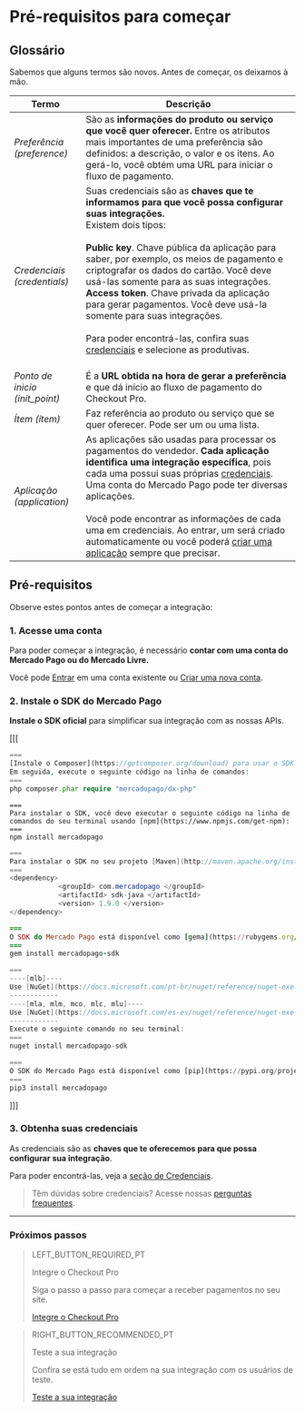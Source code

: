 # Pré-requisitos para começar


## Glossário

Sabemos que alguns termos são novos. Antes de começar, os deixamos à mão.

| Termo | Descrição |
| --- | --- |
| _Preferência (preference)_ | São as **informações do produto ou serviço que você quer oferecer.** Entre os atributos mais importantes de uma preferência são definidos: a descrição, o valor e os itens. Ao gerá-lo, você obtém uma URL para iniciar o fluxo de pagamento. |
| _Credenciais (credentials)_ | Suas credenciais são as **chaves que te informamos para que você possa configurar suas integrações.**<br/>Existem dois tipos:<br/><br/>**Public key**. Chave pública da aplicação para saber, por exemplo, os meios de pagamento e criptografar os dados do cartão. Você deve usá-las somente para as suas integrações.<br/>**Access token**. Chave privada da aplicação para gerar pagamentos. Você deve usá-la somente para suas integrações.<br/><br/>Para poder encontrá-las, confira suas [credenciais]([FAKER][CREDENTIALS][URL]) e selecione as produtivas.<br/><br/> |
| _Ponto de inicio (init_point)_ | É a **URL obtida na hora de gerar a preferência** e que dá início ao fluxo de pagamento do Checkout Pro. |
| _Ítem (ítem)_ | Faz referência ao produto ou serviço que se quer oferecer. Pode ser um ou uma lista. |
| _Aplicação (application)_ | As aplicações são usadas para processar os pagamentos do vendedor. **Cada aplicação identifica uma integração específica**, pois cada uma possui suas próprias [credenciais]([FAKER][CREDENTIALS][URL]). Uma conta do Mercado Pago pode ter diversas aplicações.<br/><br/>Você pode encontrar as informações de cada uma em credenciais. Ao entrar, um será criado automaticamente ou você poderá [criar uma aplicação](https://applications.mercadopago.com) sempre que precisar. |

## Pré-requisitos

Observe estes pontos antes de começar a integração:

### 1. Acesse uma conta
Para poder começar a integração, é necessário **contar com uma conta do Mercado Pago ou do Mercado Livre.**

Você pode [Entrar](https://www.mercadolibre.com/jms/[FAKER][GLOBALIZE][SITE_ID]/lgz/login?platform_id=mp&go=https://www.mercadopago[FAKER][URL][DOMAIN]/developers/pt/guides/online-payments/checkout-pro/previous-requirements) em uma conta existente ou [Criar uma nova conta](https://www.mercadopago[FAKER][URL][DOMAIN]).

### 2. Instale o SDK do Mercado Pago
**Instale o SDK oficial** para simplificar sua integração com as nossas APIs.

[[[
```php
===
[Instale o Composer](https://getcomposer.org/download) para usar o SDK.
Em seguida, execute o seguinte código na linha de comandos:
===
php composer.phar require "mercadopago/dx-php"
```
```node
===
Para instalar o SDK, você deve executar o seguinte código na linha de comandos do seu terminal usando [npm](https://www.npmjs.com/get-npm):
===
npm install mercadopago
```
```java
===
Para instalar o SDK no seu projeto [Maven](http://maven.apache.org/install.html) adicione a seguinte dependência no seu arquivo pom.xml e execute o 'maven install'.
===
<dependency>
            <groupId> com.mercadopago </groupId>
            <artifactId> sdk-java </artifactId>
            <version> 1.9.0 </version>
</dependency>
```
```ruby
===
O SDK do Mercado Pago está disponível como [gema](https://rubygems.org/gems/mercadopago-sdk), para instalá-la, você deve executar o seguinte código na linha de comandos:
===
gem install mercadopago-sdk
```
```csharp
===
----[mlb]----
Use [NuGet](https://docs.microsoft.com/pt-br/nuget/reference/nuget-exe-cli-reference) para instalar o SDK .NET de Mercado Pago.
------------
----[mla, mlm, mco, mlc, mlu]----
Use [NuGet](https://docs.microsoft.com/es-es/nuget/reference/nuget-exe-cli-reference) para instalar el SDK .NET de Mercado Pago.
------------
Execute o seguinte comando no seu terminal:
===
nuget install mercadopago-sdk
```
```python
===
O SDK do Mercado Pago está disponível como [pip](https://pypi.org/project/mercadopago/), para instalá-la, você deve executar o seguinte código na linha de comandos:
===
pip3 install mercadopago
```
]]]

### 3. Obtenha suas credenciais

As credenciais são as **chaves que te oferecemos para que possa configurar sua integração**.

Para poder encontrá-las, veja a [seção de Credenciais]([FAKER][CREDENTIALS][URL]).

> Têm dúvidas sobre credenciais? Acesse nossas [perguntas frequentes](https://www.mercadopago[FAKER][URL][DOMAIN]/developers/pt/guides/resources/faqs/credentials).

---

### Próximos passos

> LEFT_BUTTON_REQUIRED_PT
>
> Integre o Checkout Pro
>
> Siga o passo a passo para começar a receber pagamentos no seu site.
>
> [Integre o Checkout Pro](https://www.mercadopago[FAKER][URL][DOMAIN]/developers/pt/guides/online-payments/checkout-pro/integration)

> RIGHT_BUTTON_RECOMMENDED_PT
>
> Teste a sua integração
>
> Confira se está tudo em ordem na sua integração com os usuários de teste.
>
> [Teste a sua integração](https://www.mercadopago[FAKER][URL][DOMAIN]/developers/pt/guides/online-payments/checkout-pro/test-integration)
